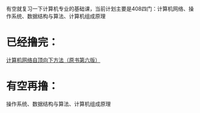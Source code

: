 有空就复习一下计算机专业的基础课，当前计划主要是408四门：计算机网络、操作系统、数据结构与算法、计算机组成原理

# 已经撸完：

[计算机网络自顶向下方法（原书第六版）](/计算机基础课/计算机网络自顶向下方法（原书第六版）)

# 有空再撸：

操作系统、数据结构与算法、计算机组成原理